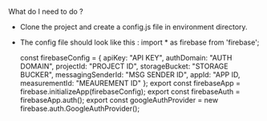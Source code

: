 What do I need to do ? 
- Clone the project and create a config.js file in environment directory. 
- The config file should look like this : 
    import * as firebase from 'firebase';

    const firebaseConfig = {
        apiKey: "API KEY",
        authDomain: "AUTH DOMAIN",
        projectId: "PROJECT ID",
        storageBucket: "STORAGE BUCKER",
        messagingSenderId: "MSG SENDER ID",
        appId: "APP ID,
        measurementId: "MEAUREMENT ID"
    };
    export const firebaseApp = firebase.initializeApp(firebaseConfig);
    export const firebaseAuth = firebaseApp.auth();
    export const googleAuthProvider  = new firebase.auth.GoogleAuthProvider();

